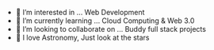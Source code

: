 -   👀 I’m interested in ... Web Development
-   🌱 I’m currently learning ... Cloud Computing & Web 3.0
-   💞️ I’m looking to collaborate on ... Buddy full stack projects
-   🔭 I love Astronomy, Just look at the stars

<!-- ## TechStack :

<img align="left" alt="HTML5" width="30px" src="./assets/html.png" />
<img align="left" alt="CSS3" width="30px" src="./assets/css.png" />
<img align="left" alt="CSS3" width="30px" src="./assets/javascript.png" />
<img align="left" alt="CSS3" width="30px" src="./assets/typescript.png" />
<img align="left" alt="CSS3" width="30px" src="./assets/reactjs.png" />
<img align="left" alt="CSS3" width="30px" src="./assets/reduxjs.png" />
<img align="left" alt="CSS3" width="30px" src="./assets/nextjs.png" />
<img align="left" alt="CSS3" width="30px" src="./assets/bootstrap.png" />
<img align="left" alt="CSS3" width="30px" src="./assets/materialui.png" />
<img align="left" alt="CSS3" width="30px" src="./assets/antdesign.png" />
<img align="left" alt="CSS3" width="30px" src="./assets/tailwind.png" />
<img align="left" alt="CSS3" width="30px" src="./assets/expressjs.svg" />
<img align="left" alt="CSS3" width="30px" src="./assets/nodejs.png" />
<img align="left" alt="CSS3" width="30px" src="./assets/mongodb.png" />
<img align="left" alt="CSS3" width="30px" src="./assets/threejs.svg" />
<img align="left" alt="CSS3" width="30px" src="./assets/figma.png" />
<img align="left" alt="CSS3" width="30px" src="./assets/git.png" />
<img align="left" alt="CSS3" width="30px" src="./assets/azure.png" />
<img align="left" alt="CSS3" width="30px" src="./assets/docker.png" />

<br/>
<br/>

## Connect with me:

[<img align="left" alt="raghugannaram | Twitter" width="30px" src="./assets/twitter.png" />][twitter]
[<img align="left" alt="raghugannaram | LinkedIn" width="30px" src="./assets/linkedin.png" />][linkedin]
[<img align="left" alt="raghugannaram | Instagram" width="30px" src="./assets/instagram.png" />][instagram]

[website]: https://raghugannaram.com
[twitter]: https://twitter.com/RaghuGannaram
[linkedin]: https://linkedin.com/in/raghugannaram
[instagram]: https://www.instagram.com/raghugannaram/ -->
